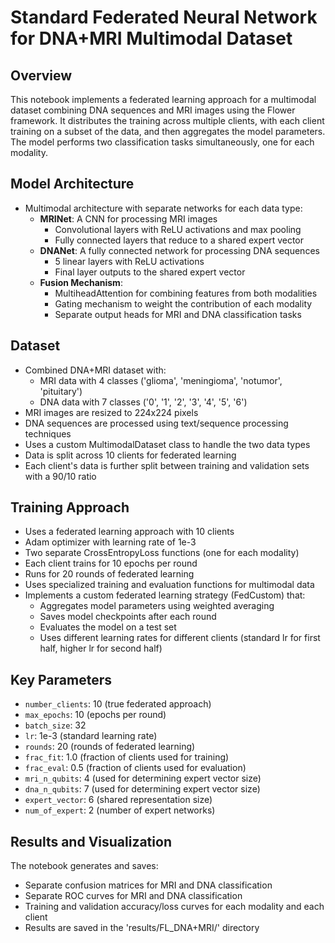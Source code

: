 # Standard Federated Neural Network for DNA+MRI Multimodal Dataset

## Overview
This notebook implements a federated learning approach for a multimodal dataset combining DNA sequences and MRI images using the Flower framework. It distributes the training across multiple clients, with each client training on a subset of the data, and then aggregates the model parameters. The model performs two classification tasks simultaneously, one for each modality.

## Model Architecture
- Multimodal architecture with separate networks for each data type:
  - **MRINet**: A CNN for processing MRI images
    - Convolutional layers with ReLU activations and max pooling
    - Fully connected layers that reduce to a shared expert vector
  - **DNANet**: A fully connected network for processing DNA sequences
    - 5 linear layers with ReLU activations
    - Final layer outputs to the shared expert vector
  - **Fusion Mechanism**:
    - MultiheadAttention for combining features from both modalities
    - Gating mechanism to weight the contribution of each modality
    - Separate output heads for MRI and DNA classification tasks

## Dataset
- Combined DNA+MRI dataset with:
  - MRI data with 4 classes ('glioma', 'meningioma', 'notumor', 'pituitary')
  - DNA data with 7 classes ('0', '1', '2', '3', '4', '5', '6')
- MRI images are resized to 224x224 pixels
- DNA sequences are processed using text/sequence processing techniques
- Uses a custom MultimodalDataset class to handle the two data types
- Data is split across 10 clients for federated learning
- Each client's data is further split between training and validation sets with a 90/10 ratio

## Training Approach
- Uses a federated learning approach with 10 clients
- Adam optimizer with learning rate of 1e-3
- Two separate CrossEntropyLoss functions (one for each modality)
- Each client trains for 10 epochs per round
- Runs for 20 rounds of federated learning
- Uses specialized training and evaluation functions for multimodal data
- Implements a custom federated learning strategy (FedCustom) that:
  - Aggregates model parameters using weighted averaging
  - Saves model checkpoints after each round
  - Evaluates the model on a test set
  - Uses different learning rates for different clients (standard lr for first half, higher lr for second half)

## Key Parameters
- `number_clients`: 10 (true federated approach)
- `max_epochs`: 10 (epochs per round)
- `batch_size`: 32
- `lr`: 1e-3 (standard learning rate)
- `rounds`: 20 (rounds of federated learning)
- `frac_fit`: 1.0 (fraction of clients used for training)
- `frac_eval`: 0.5 (fraction of clients used for evaluation)
- `mri_n_qubits`: 4 (used for determining expert vector size)
- `dna_n_qubits`: 7 (used for determining expert vector size)
- `expert_vector`: 6 (shared representation size)
- `num_of_expert`: 2 (number of expert networks)

## Results and Visualization
The notebook generates and saves:
- Separate confusion matrices for MRI and DNA classification
- Separate ROC curves for MRI and DNA classification
- Training and validation accuracy/loss curves for each modality and each client
- Results are saved in the 'results/FL_DNA+MRI/' directory